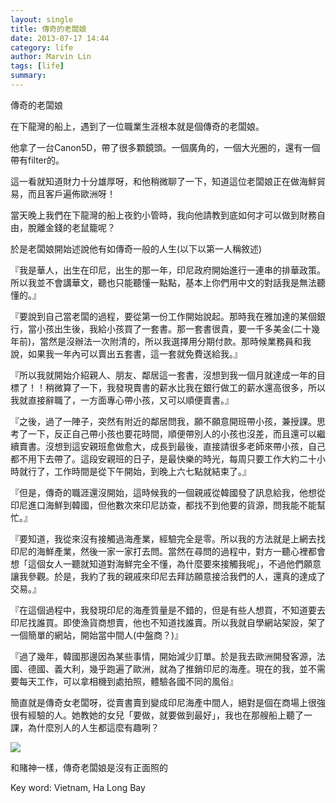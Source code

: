 ```yaml
---
layout: single
title: 傳奇的老闆娘
date: 2013-07-17 14:44
category: life
author: Marvin Lin
tags: [life]
summary: 
---
```


傳奇的老闆娘

  

在下龍灣的船上，遇到了一位職業生涯根本就是個傳奇的老闆娘。

他拿了一台Canon5D，帶了很多顆鏡頭。一個廣角的，一個大光圈的，還有一個帶有filter的。

這一看就知道財力十分雄厚呀，和他稍微聊了一下，知道這位老闆娘正在做海鮮貿易，而且客戶遍佈歐洲呀！

  

當天晚上我們在下龍灣的船上夜釣小管時，我向他請教到底如何才可以做到財務自由，脫離金錢的老鼠籠呢？

  

於是老闆娘開始述說他有如傳奇一般的人生(以下以第一人稱敘述)

  

『我是華人，出生在印尼，出生的那一年，印尼政府開始進行一連串的排華政策。所以我並不會講華文，聽也只能聽懂一點點，基本上你們用中文的對話我是無法聽懂的。』

  

『要說到自己當老闆的過程，要從第一份工作開始說起。那時我在雅加達的某個銀行，當小孩出生後，我給小孩買了一套書。那一套書很貴，要一千多美金(二十幾年前)，當然是沒辦法一次附清的，所以我選擇用分期付款。那時候業務員和我說，如果我一年內可以賣出五套書，這一套就免費送給我。』

『所以我就開始介紹親人、朋友、鄰居這一套書，沒想到我一個月就達成一年的目標了！！稍微算了一下，我發現賣書的薪水比我在銀行做工的薪水還高很多，所以我就直接辭職了，一方面專心帶小孩，又可以順便賣書。』

  

『之後，過了一陣子，突然有附近的鄰居問我，願不願意開班帶小孩，兼授課。思考了一下，反正自己帶小孩也要花時間，順便帶別人的小孩也沒差，而且還可以繼續賣書。沒想到這安親班愈做愈大，成長到最後，直接請很多老師來帶小孩，自己都不用下去帶了。這段安親班的日子，是最快樂的時光，每周只要工作大約二十小時就行了，工作時間是從下午開始，到晚上六七點就結束了。』

  

『但是，傳奇的職涯還沒開始，這時候我的一個親戚從韓國發了訊息給我，他想從印尼進口海鮮到韓國，但他數次來印尼訪查，都找不到他要的貨源，問我能不能幫忙。』

  

『要知道，我從來沒有接觸過海產業，經驗完全是零。所以我的方法就是上網去找印尼的海鮮產業，然後一家一家打去問。當然在尋問的過程中，對方一聽心裡都會想「這個女人一聽就知道對海鮮完全不懂，為什麼要來接觸我呢」，不過他們願意讓我參觀。於是，我約了我的親戚來印尼去拜訪願意接洽我們的人，還真的達成了交易。』

  

『在這個過程中，我發現印尼的海產質量是不錯的，但是有些人想買，不知道要去印尼找誰買。即使漁貨商想賣，他也不知道找誰賣。所以我就自學網站架設，架了一個簡單的網站，開始當中間人(中盤商？)』

  

『過了幾年，韓國那邊因為某些事情，開始減少訂單。於是我去歐洲開發客源，法國、德國、義大利，幾乎跑遍了歐洲，就為了推銷印尼的海產。現在的我，並不需要每天工作，可以拿相機到處拍照，體驗各國不同的風俗』

  

簡直就是傳奇女老闆呀，從賣書賣到變成印尼海產中間人，絕對是個在商場上很強很有經驗的人。她教她的女兒「要做，就要做到最好」，我也在那艘船上聽了一課，為什麼別人的人生都這麼有趣咧？

  

[![](http://3.bp.blogspot.com/-j4qd5icb1II/UeYLY5kKkhI/AAAAAAAABfs/qYlKs3imywc/s320/IMG_5193.JPG)](http://3.bp.blogspot.com/-j4qd5icb1II/UeYLY5kKkhI/AAAAAAAABfs/qYlKs3imywc/s1600/IMG_5193.JPG)

和賭神一樣，傳奇老闆娘是沒有正面照的

  
Key word: Vietnam, Ha Long Bay